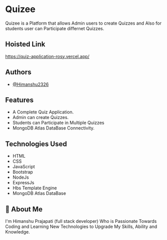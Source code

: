 
# Quizee 
Quizee is a Platform that allows Admin users to create Quizzes and Also for students user can Participate differnet Quizzes.


## Hoisted Link

https://quiz-application-rosy.vercel.app/


## Authors

- [@Himanshu2326](https://github.com/Himanshu2326)


## Features

- A Complete Quiz Application.
- Admin can create Quizzes.
- Students can Participate in Multiple Quizzes
- MongoDB Atlas DataBase Connectivity.



## Technologies Used

- HTML
- CSS
- JavaScript
- Bootstrap
- NodeJs
- ExpressJs
- Hbs Template Engine
- MongoDB Atlas DataBase
  
## 🚀 About Me
I'm Himanshu Prajapati (full stack developer) Who is Passionate Towards Coding and Learning New Technologies to Upgrade My Skills, Ability and Knowledge.
